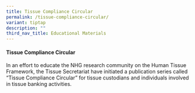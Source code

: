 ```yaml
---
title: Tissue Compliance Circular
permalink: /tissue-compliance-circular/
variant: tiptap
description: ""
third_nav_title: Educational Materials
---
```

<h4><strong>Tissue Compliance Circular</strong></h4>
<p>In an effort to educate the NHG research community on the Human Tissue
Framework, the Tissue Secretariat have initiated a publication series called
“Tissue Compliance Circular” for tissue custodians and individuals involved
in tissue banking activities.</p>